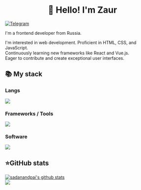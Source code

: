 <h1 align="center">👋 Hello! I'm Zaur</h1>


[![Telegram](https://img.shields.io/badge/-Telegram-2CA5E0?style=flat&logo=telegram&logoColor=white)](https://t.me/zrkuz)


I'm a frontend developer from Russia. 

I'm interested in web development. Proficient in HTML, CSS, and JavaScript.<br>
Continuously learning new frameworks like React and Vue.js.<br>
Eager to contribute and create exceptional user interfaces.<br>



 <h2><b>📚 My stack</b></h2>
  <p>
    <h3>Langs</h3>
    <img src="https://skillicons.dev/icons?i=js,ts,html,css&perline=7" />
    <h3>Frameworks / Tools</h3>
    <img src="https://skillicons.dev/icons?i=react,git&perline=7" />
    <h3>Software</h3>
    <img src="https://skillicons.dev/icons?i=vscode,figma&perline=7" />
    <br>
  </p>


<h2><b>⭐GitHub stats</b></h2>
<a href="https://github.com/anuraghazra/github-readme-stats">
  <img src="https://github-readme-stats.vercel.app/api?username=zkrruz&show_icons=true&theme=radical&line_height=27" alt="sadanandpai's github stats" />
</a>
<br>
<a href="https://github.com/zkrruz/github-readme-stats">
  <img src="https://github-readme-stats.vercel.app/api/top-langs/?username=zkrruz&theme=radical&hide=glsl,python" />
</a>
